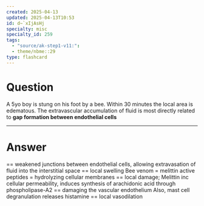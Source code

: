 ```yaml
---
created: 2025-04-13
updated: 2025-04-13T10:53
id: d~`xIjAsHj
specialty: misc
specialty_id: 259
tags:
  - "source/ak-step1-v11:": 
  - theme/nbme::29
type: flashcard
---
```


# Question
A 5yo boy is stung on his foot by a bee. Within 30 minutes the local area is edematous. The extravascular accumulation of fluid is most directly related to **gap formation between endothelial cells**

---

# Answer
== weakened junctions between endothelial cells, allowing extravasation of fluid into the interstitial space == local swelling  Bee venom = melittin active peptides = hydrolyzing cellular membranes == local damage; Melittin inc cellular permeability, induces synthesis of arachidonic acid through phospholipase-A2 == damaging the vascular endothelium  Also, mast cell degranulation releases histamine == local vasodilation